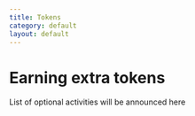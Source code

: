 ```yaml
---
title: Tokens
category: default
layout: default
---
```



# Earning extra tokens

List of optional activities will be announced here

<!---

### Week 6

Go to the talk [Legacy Speaker Event: Weapons of Math Destruction](http://events.uconn.edu/event/55723/2017-10-04) by 
[Cathy O'Neil](https://www.ted.com/speakers/cathy_o_neil)
on Wednesday, October 4 at 7:00pm – 8:30pm at Laurel Hall 101.
See below for how to write your reflection essay. 

Note: because there will probably be a line of people wanting to speak with the speaker afterwards, you don't have to ask a question to the speaker afterwards. But go up to the front of the room and try to make a comment like 'thank you for the talk' or another compliment. 

### Week 4

Go to [Math club talk on probability integral](http://www.math.uconn.edu/research/seminars/show-poster/?TalkID=15331) on Wed, Sept 20 at 5:50pm in MONT 314. 

See a sample reflection essay here: [Gurman Singh: Partial Fraction Decomposition Math Club Talk](sample_essay.html).

### Reflection essay instruction

Ask a question during the talk (it could be as simple as, 'could you repeat your previous explanation?')
Submit a reflection on the talk (due within two weeks after the talk) in class.

* This should be a summary in your own words that includes a couple new facts you learned in the talk. 

* Your summary should include
a description of the main goals of the talk (if the talk is too confusing or you can't figure out the main goals of the talk, there is time for the audience to ask questions at the end or the middle of the talk).

* In your reflection, write down your question to the speaker and their response.

* Include also a brief personal comment about the topics discussed. 

* Please type roughly a 1-page submission (but no longer than 2 pages).

* To include pictures or mathematical symbols/equations, you can either type them directly (if possible), you can use an equation editor to type them, use LaTeX (see the templates given under the [Schedule](../schedule.html) page), or you can leave space in your printout and write the mathematical symbols/equations by hand. 

### Week 2

Go to [Math club talk on general partial fraction decomposition](http://www.math.uconn.edu/research/seminars/show-poster/?TalkID=15329&Rendition=0) on Wed, Sept 6 at 5:45 in MONT 314. 

--->
